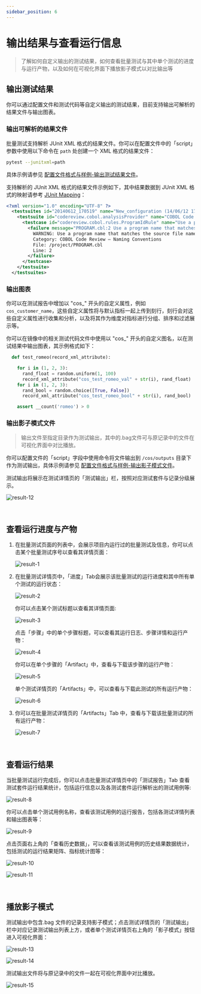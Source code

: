 ```yaml
---
sidebar_position: 6
---
```


# 输出结果与查看运行信息

> 了解如何自定义输出的测试结果，如何查看批量测试与其中单个测试的进度与运行产物，以及如何在可视化界面下播放影子模式以对比输出等

## 输出测试结果

你可以通过配置文件和测试代码等自定义输出的测试结果，目前支持输出可解析的结果文件与输出图表。

### 输出可解析的结果文件

批量测试支持解析 JUnit XML 格式的结果文件。你可以在配置文件中的「script」参数中使用以下命令在 `path` 处创建一个 XML 格式的结果文件：

```bash
pytest --junitxml=path
```

具体示例请参见 [配置文件格式与样例-输出测试结果文件](../8-regression/9-yaml-sample.md#输出测试结果文件)。

支持解析的 JUnit XML 格式的结果文件示例如下，其中结果数据到 JUnit XML 格式的映射请参考 [JUnit Mapping](https://www.ibm.com/docs/en/developer-for-zos/14.1?topic=formats-junit-xml-format#junitschema__table_junitmap)：

```xml
<?xml version="1.0" encoding="UTF-8" ?>
  <testsuites id="20140612_170519" name="New_configuration (14/06/12 17:05:19)" tests="225" failures="1262" time="0.001">
    <testsuite id="codereview.cobol.analysisProvider" name="COBOL Code Review" tests="45" failures="17" time="0.001">
      <testcase id="codereview.cobol.rules.ProgramIdRule" name="Use a program name that matches the source file name" time="0.001">
        <failure message="PROGRAM.cbl:2 Use a program name that matches the source file name" type="WARNING">
          WARNING: Use a program name that matches the source file name
          Category: COBOL Code Review – Naming Conventions
          File: /project/PROGRAM.cbl
          Line: 2
        </failure>
      </testcase>
    </testsuite>
  </testsuites>
```

### 输出图表

你可以在测试报告中增加以 "cos\_" 开头的自定义属性，例如`cos_customer_name`，这些自定义属性将与默认指标一起上传到刻行，刻行会对这些自定义属性进行收集和分析，以及将其作为维度对指标进行分组、排序和过滤展示等。

你可以在镜像中的相关测试代码文件中使用以 "cos\_" 开头的自定义图名，以在测试结果中输出图表，其示例格式如下：

```python
  def test_romeo(record_xml_attribute):

    for i in (1, 2, 3):
      rand_float = random.uniform(1, 100)
      record_xml_attribute("cos_test_romeo_val" + str(i), rand_float)
    for i in (1, 2, 3):
      rand_bool = random.choice([True, False])
      record_xml_attribute("cos_test_romeo_bool" + str(i), rand_bool)

    assert __count('romeo') > 0
```

### 输出影子模式文件

> 输出文件至指定目录作为测试输出，其中的.bag文件可与原记录中的文件在可视化界面中对比播放。

你可以配置文件的「script」字段中使用命令将文件输出到 `/cos/outputs` 目录下作为测试输出，具体示例请参见 [配置文件格式与样例-输出影子模式文件](../8-regression/9-yaml-sample.md#输出影子模式文件)。

测试输出将展示在测试详情页的「测试输出」栏，按照对应测试套件与记录分级展示。

![result-12](../img/shadow-mode-1.png)

<br />

## 查看运行进度与产物

1. 在批量测试页面的列表中，会展示项目内运行过的批量测试及信息，你可以点击某个批量测试序号以查看其详情页面：

   ![result-1](../img/status-1.png)

2. 在批量测试详情页中，「进度」Tab会展示该批量测试的运行进度和其中所有单个测试的运行状态：

   ![result-2](../img/status-2.png)

   你可以点击某个测试标题以查看其详情页面:

   ![result-3](../img/status-3.png)

   点击「步骤」中的单个步骤标题，可以查看其运行日志、步骤详情和运行产物：

   ![result-4](../img/status-4.png)

   你可以在单个步骤的「Artifact」中，查看与下载该步骤的运行产物：

   ![result-5](../img/artifacts-1.png)

   单个测试详情页的「Artifacts」中，可以查看与下载此测试的所有运行产物：

   ![result-6](../img/artifacts-2.png)

3. 你可以在批量测试详情页的「Artifacts」Tab 中，查看与下载该批量测试的所有运行产物：

   ![result-7](../img/artifacts-3.png)

<br />

## 查看运行结果

当批量测试运行完成后，你可以点击批量测试详情页中的「测试报告」Tab 查看测试套件运行结果统计，包括运行信息以及各测试套件运行解析出的测试用例等:

![result-8](../img/report-1.png)

你可以点击单个测试用例名称，查看该测试用例的运行报告，包括各测试详情列表和输出图表等：

![result-9](../img/report-2.png)

点击页面右上角的「查看历史数据」，可以查看该测试用例的历史结果数据统计，包括测试的运行结果矩阵、指标统计图等：

![result-10](../img/report-3.png)

![result-11](../img/report-4.png)

<br />

## 播放影子模式

测试输出中包含.bag 文件的记录支持影子模式；点击测试详情页的「测试输出」栏中对应记录测试输出列表上方，或者单个测试详情页右上角的「影子模式」按钮进入可视化界面：

![result-13](../img/shadow-mode-2.png)

![result-14](../img/shadow-mode-3.png)

测试输出文件将与原记录中的文件一起在可视化界面中对比播放。

![result-15](../img/shadow-mode-4.png)
